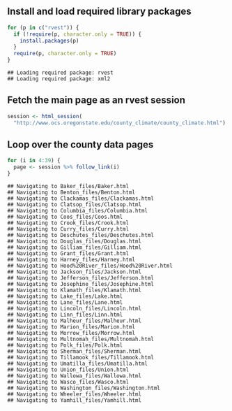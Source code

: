 Install and load required library packages
------------------------------------------

``` r
for (p in c("rvest")) {
  if (!require(p, character.only = TRUE)) {
    install.packages(p)
  }
  require(p, character.only = TRUE)
}
```

    ## Loading required package: rvest
    ## Loading required package: xml2

Fetch the main page as an rvest session
---------------------------------------

``` r
session <- html_session(
  "http://www.ocs.oregonstate.edu/county_climate/county_climate.html")
```

Loop over the county data pages
-------------------------------

``` r
for (i in 4:39) {
  page <- session %>% follow_link(i)
}
```

    ## Navigating to Baker_files/Baker.html
    ## Navigating to Benton_files/Benton.html
    ## Navigating to Clackamas_files/Clackamas.html
    ## Navigating to Clatsop_files/Clatsop.html
    ## Navigating to Columbia_files/Columbia.html
    ## Navigating to Coos_files/Coos.html
    ## Navigating to Crook_files/Crook.html
    ## Navigating to Curry_files/Curry.html
    ## Navigating to Deschutes_files/Deschutes.html
    ## Navigating to Douglas_files/Douglas.html
    ## Navigating to Gilliam_files/Gilliam.html
    ## Navigating to Grant_files/Grant.html
    ## Navigating to Harney_files/Harney.html
    ## Navigating to Hood%20River_files/Hood%20River.html
    ## Navigating to Jackson_files/Jackson.html
    ## Navigating to Jefferson_files/Jefferson.html
    ## Navigating to Josephine_files/Josephine.html
    ## Navigating to Klamath_files/Klamath.html
    ## Navigating to Lake_files/Lake.html
    ## Navigating to Lane_files/Lane.html
    ## Navigating to Lincoln_files/Lincoln.html
    ## Navigating to Linn_files/Linn.html
    ## Navigating to Malheur_files/Malheur.html
    ## Navigating to Marion_files/Marion.html
    ## Navigating to Morrow_files/Morrow.html
    ## Navigating to Multnomah_files/Multnomah.html
    ## Navigating to Polk_files/Polk.html
    ## Navigating to Sherman_files/Sherman.html
    ## Navigating to Tillamook_files/Tillamook.html
    ## Navigating to Umatilla_files/Umatilla.html
    ## Navigating to Union_files/Union.html
    ## Navigating to Wallowa_files/Wallowa.html
    ## Navigating to Wasco_files/Wasco.html
    ## Navigating to Washington_files/Washington.html
    ## Navigating to Wheeler_files/Wheeler.html
    ## Navigating to Yamhill_files/Yamhill.html
